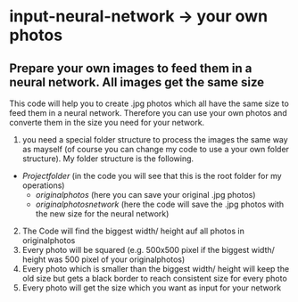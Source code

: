 # input-neural-network -> your own photos
## Prepare your own images to feed them in a neural network. All images get the same size

This code will help you to create .jpg photos which all have the same size to feed them in a neural network. Therefore you can use your own photos and converte them in the size you need for your network.

1. you need a special folder structure to process the images the same way as mayself (of course you can change my code to use a your own folder structure). My folder structure is the following.
 * _Projectfolder_ (in the code you will see that this is the root folder for my operations)
   * _originalphotos_ (here you can save your original .jpg photos)
   * _originalphotosnetwork_ (here the code will save the .jpg photos with the new size for the neural network)
2. The Code will find the biggest width/ height auf all photos in originalphotos
3. Every photo will be squared (e.g. 500x500 pixel if the biggest width/ height was 500 pixel of your originalphotos)
4. Every photo which is smaller than the biggest width/ height will keep the old size but gets a black border to reach consistent size for every photo
5. Every photo will get the size which you want as input for your network
